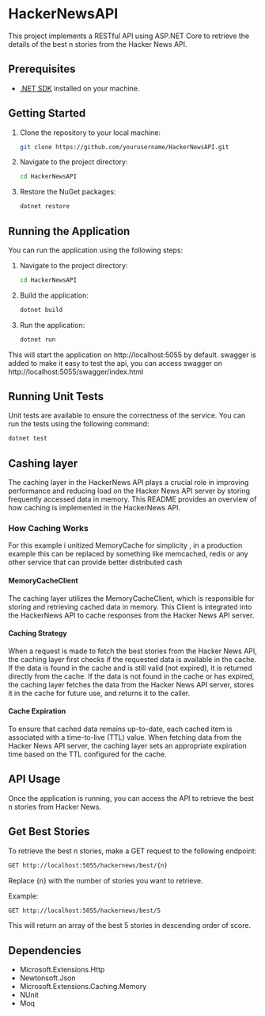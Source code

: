 # HackerNewsAPI

This project implements a RESTful API using ASP.NET Core to retrieve the details of the best n stories from the Hacker News API.

## Prerequisites

- [.NET SDK](https://dotnet.microsoft.com/download) installed on your machine.

## Getting Started

1. Clone the repository to your local machine:

   ```bash
   git clone https://github.com/yourusername/HackerNewsAPI.git
   ```

2. Navigate to the project directory:

    ```bash
    cd HackerNewsAPI
   ```

3. Restore the NuGet packages:

    ```bash
    dotnet restore
   ```

## Running the Application
You can run the application using the following steps:


1. Navigate to the project directory:

    ```bash
    cd HackerNewsAPI
   ```

2. Build the application:

    ```bash
    dotnet build
   ```
      
3. Run the application:

    ```bash
    dotnet run
   ```

This will start the application on http://localhost:5055 by default.
swagger is added to make it easy to test the api, you can access swagger on http://localhost:5055/swagger/index.html

## Running Unit Tests

Unit tests are available to ensure the correctness of the service. You can run the tests using the following command:
```bash
dotnet test
```

## Cashing layer
The caching layer in the HackerNews API plays a crucial role in improving performance and reducing load on the Hacker News API server by storing frequently accessed data in memory. This README provides an overview of how caching is implemented in the HackerNews API.

### How Caching Works
For this example i unitized MemoryCache for simplicity , in a production example this can be replaced by something like memcached, redis or any other service that can provide better distributed cash 

#### MemoryCacheClient
The caching layer utilizes the MemoryCacheClient, which is responsible for storing and retrieving cached data in memory. This Client is integrated into the HackerNews API to cache responses from the Hacker News API server.

#### Caching Strategy
When a request is made to fetch the best stories from the Hacker News API, the caching layer first checks if the requested data is available in the cache.
If the data is found in the cache and is still valid (not expired), it is returned directly from the cache.
If the data is not found in the cache or has expired, the caching layer fetches the data from the Hacker News API server, stores it in the cache for future use, and returns it to the caller.

#### Cache Expiration
To ensure that cached data remains up-to-date, each cached item is associated with a time-to-live (TTL) value. When fetching data from the Hacker News API server, the caching layer sets an appropriate expiration time based on the TTL configured for the cache.


## API Usage
Once the application is running, you can access the API to retrieve the best n stories from Hacker News.

## Get Best Stories
To retrieve the best n stories, make a GET request to the following endpoint:
```bash
GET http://localhost:5055/hackernews/best/{n}
```
Replace {n} with the number of stories you want to retrieve.

Example:
```bash
GET http://localhost:5055/hackernews/best/5
```

This will return an array of the best 5 stories in descending order of score.

## Dependencies
- Microsoft.Extensions.Http
- Newtonsoft.Json
- Microsoft.Extensions.Caching.Memory
- NUnit
- Moq

